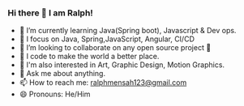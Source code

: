 ### Hi there 👋 I am Ralph!

- 🌱 I’m currently learning Java(Spring boot), Javascript & Dev ops.
- 🧠 I focus on Java, Spring,JavaScript, Angular, CI/CD 
- 👯 I’m looking to collaborate on any open source project 🤝
- 💪 I code to make the world a better place.
- 🧩 I'm also interested in Art, Graphic Design, Motion Graphics. 
- 💬 Ask me about anything.  
- 📫 How to reach me: ralphmensah123@gmail.com
- 😄 Pronouns: He/Him


